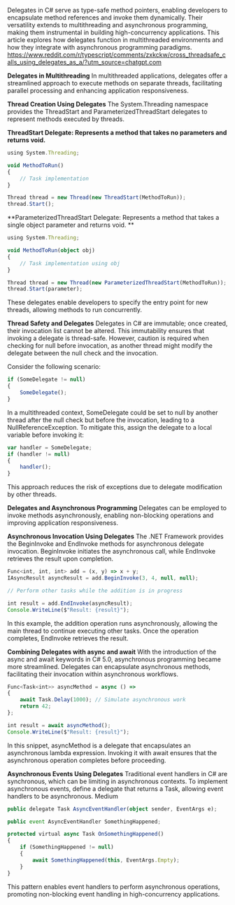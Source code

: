 ​Delegates in C# serve as type-safe method pointers, enabling developers to encapsulate method references and invoke them dynamically. Their versatility extends to multithreading and asynchronous programming, making them instrumental in building high-concurrency applications. This article explores how delegates function in multithreaded environments and how they integrate with asynchronous programming paradigms.​
https://www.reddit.com/r/typescript/comments/zxkckw/cross_threadsafe_calls_using_delegates_as_a/?utm_source=chatgpt.com

**Delegates in Multithreading**
In multithreaded applications, delegates offer a streamlined approach to execute methods on separate threads, facilitating parallel processing and enhancing application responsiveness.​

**Thread Creation Using Delegates**
The System.Threading namespace provides the ThreadStart and ParameterizedThreadStart delegates to represent methods executed by threads.​

**ThreadStart Delegate: Represents a method that takes no parameters and returns void.​**

```typescript
using System.Threading;

void MethodToRun()
{
    // Task implementation
}

Thread thread = new Thread(new ThreadStart(MethodToRun));
thread.Start();
```
**ParameterizedThreadStart Delegate: Represents a method that takes a single object parameter and returns void.​
**

```typescript
using System.Threading;

void MethodToRun(object obj)
{
    // Task implementation using obj
}

Thread thread = new Thread(new ParameterizedThreadStart(MethodToRun));
thread.Start(parameter);
```
These delegates enable developers to specify the entry point for new threads, allowing methods to run concurrently.

**Thread Safety and Delegates**
Delegates in C# are immutable; once created, their invocation list cannot be altered. This immutability ensures that invoking a delegate is thread-safe. However, caution is required when checking for null before invocation, as another thread might modify the delegate between the null check and the invocation.​

Consider the following scenario:

```typescript
if (SomeDelegate != null)
{
    SomeDelegate();
}
```
In a multithreaded context, SomeDelegate could be set to null by another thread after the null check but before the invocation, leading to a NullReferenceException. To mitigate this, assign the delegate to a local variable before invoking it:​

```typescript
var handler = SomeDelegate;
if (handler != null)
{
    handler();
}
```
This approach reduces the risk of exceptions due to delegate modification by other threads.

**Delegates and Asynchronous Programming**
Delegates can be employed to invoke methods asynchronously, enabling non-blocking operations and improving application responsiveness.​

**Asynchronous Invocation Using Delegates**
The .NET Framework provides the BeginInvoke and EndInvoke methods for asynchronous delegate invocation. BeginInvoke initiates the asynchronous call, while EndInvoke retrieves the result upon completion.​

```typescript
Func<int, int, int> add = (x, y) => x + y;
IAsyncResult asyncResult = add.BeginInvoke(3, 4, null, null);

// Perform other tasks while the addition is in progress

int result = add.EndInvoke(asyncResult);
Console.WriteLine($"Result: {result}");
```
In this example, the addition operation runs asynchronously, allowing the main thread to continue executing other tasks. Once the operation completes, EndInvoke retrieves the result.

**Combining Delegates with async and await**
With the introduction of the async and await keywords in C# 5.0, asynchronous programming became more streamlined. Delegates can encapsulate asynchronous methods, facilitating their invocation within asynchronous workflows.​

```typescript
Func<Task<int>> asyncMethod = async () =>
{
    await Task.Delay(1000); // Simulate asynchronous work
    return 42;
};

int result = await asyncMethod();
Console.WriteLine($"Result: {result}");
```
In this snippet, asyncMethod is a delegate that encapsulates an asynchronous lambda expression. Invoking it with await ensures that the asynchronous operation completes before proceeding.

**Asynchronous Events Using Delegates**
Traditional event handlers in C# are synchronous, which can be limiting in asynchronous contexts. To implement asynchronous events, define a delegate that returns a Task, allowing event handlers to be asynchronous.​
Medium

```typescript
public delegate Task AsyncEventHandler(object sender, EventArgs e);

public event AsyncEventHandler SomethingHappened;

protected virtual async Task OnSomethingHappened()
{
    if (SomethingHappened != null)
    {
        await SomethingHappened(this, EventArgs.Empty);
    }
}
```
This pattern enables event handlers to perform asynchronous operations, promoting non-blocking event handling in high-concurrency applications.